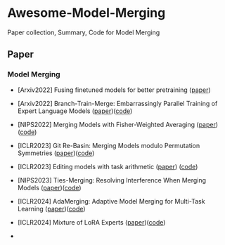 # Awesome-Model-Merging

Paper collection, Summary, Code for Model Merging

## Paper

### Model Merging

+   [Arxiv2022] Fusing finetuned models for better pretraining ([paper](https://arxiv.org/pdf/2204.03044))
+   [Arxiv2022] Branch-Train-Merge: Embarrassingly Parallel Training of Expert Language Models ([paper](https://arxiv.org/pdf/2208.03306))([code](https://github.com/hadasah/btm))

+   [NIPS2022] Merging Models with Fisher-Weighted Averaging ([paper](https://proceedings.neurips.cc/paper_files/paper/2022/hash/70c26937fbf3d4600b69a129031b66ec-Abstract-Conference.html))([code](https://github.com/mmatena/model_merging))
+   [ICLR2023] Git Re-Basin: Merging Models modulo Permutation Symmetries ([paper](https://openreview.net/pdf?id=CQsmMYmlP5T))([code](https://github.com/samuela/git-re-basin))
+   [ICLR2023] Editing models with task arithmetic ([paper](https://openreview.net/pdf?id=6t0Kwf8-jrj)) ([code](https://github.com/mlfoundations/task_vectors))
+   [NIPS2023] Ties-Merging: Resolving Interference When Merging Models ([paper](https://proceedings.neurips.cc/paper_files/paper/2023/file/1644c9af28ab7916874f6fd6228a9bcf-Paper-Conference.pdf))([code](https://github.com/prateeky2806/ties-merging))

+   [ICLR2024] AdaMerging: Adaptive Model Merging for Multi-Task Learning ([paper](https://openreview.net/pdf?id=nZP6NgD3QY))([code](https://github.com/EnnengYang/AdaMerging))
+   [ICLR2024] Mixture of LoRA Experts ([paper](https://openreview.net/pdf?id=uWvKBCYh4S))([code](https://github.com/yushuiwx/MoLE))
+   